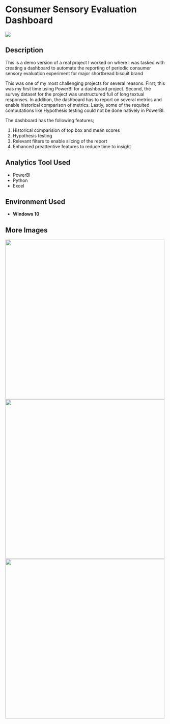 # Consumer Sensory Evaluation Dashboard

![](https://i.imgur.com/gWqVuPz.png)

<h2>Description</h2>

This is a demo version of a real project I worked on where I was tasked with creating a dashboard to automate the reporting of periodic consumer sensory evaluation experiment for major shortbread biscuit brand

This was one of my most challenging projects for several reasons. First, this was my first time using PowerBI for a dashboard project. Second, the survey dataset for the project was unstructured full of long textual responses. In addition, the dashboard has to report on several metrics and enable historical comparison of metrics. Lastly, some of the requited computations like Hypothesis testing could not be done natively in PowerBI.

The dashboard has the following features;
1. Historical comparision of top box and mean scores
2. Hypothesis testing
3. Relevant filters to enable slicing of the report
4. Enhanced preattentive features to reduce time to insight


<h2>Analytics Tool Used</h2>

- PowerBI
- Python
- Excel

<h2>Environment Used </h2>

- <b>Windows 10</b>

<h2>More Images </h2>

<p float="left">
  <img src="https://i.imgur.com/TAUXsFa.png" width="500" />
  <img src="https://i.imgur.com/eTEydi5.png" width="500" /> 
  <img src="https://i.imgur.com/M67Ti9N.png" width="500" />
</p>
